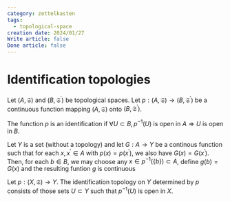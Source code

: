 ```yaml
---
category: zettelkasten
tags:
  - topological-space
creation date: 2024/01/27
Write article: false
Done article: false
---
```

# Identification topologies

Let $(A, \mathfrak{S})$ and $(B, \mathfrak{S}^\prime)$ be topological spaces. Let $p: (A, \mathfrak{S}) \rightarrow (B, \mathfrak{S}^\prime)$ be a continuous function mapping $(A, \mathfrak{S})$ onto $(B, \mathfrak{S}^\prime)$.

The function $p$ is an identification if $\forall U \subset B, p^{-1}(U)$ is open in $A \Rightarrow U$ is open in $B$.

Let $Y$ is a set (without a topology) and let $G: A \rightarrow Y$ be a continous function such that for each $x, x^\prime \in A$ with $p(x) = p(x^\prime)$, we also have $G(x) = G(x^\prime)$. Then, for each $b \in B$, we may choose any $x \in p^{-1}(\{b\}) \subset A$, define $g(b) = G(x)$ and the resulting funtion $g$ is continuous

Let $p: (X, \mathfrak{S}) \rightarrow Y$. The identification topology on $Y$ determined by $p$ consists of those sets $U \subset Y$ such that $p^{-1}(U)$ is open in $X$.
